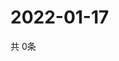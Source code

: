 # 2022-01-17
  共 0条

  <!-- BEGIN -->
  <!-- 最后更新时间Mon Jan 17 2022 10:04:57 GMT+0000 (Coordinated Universal Time) -->
  
  <!-- END -->
  
  